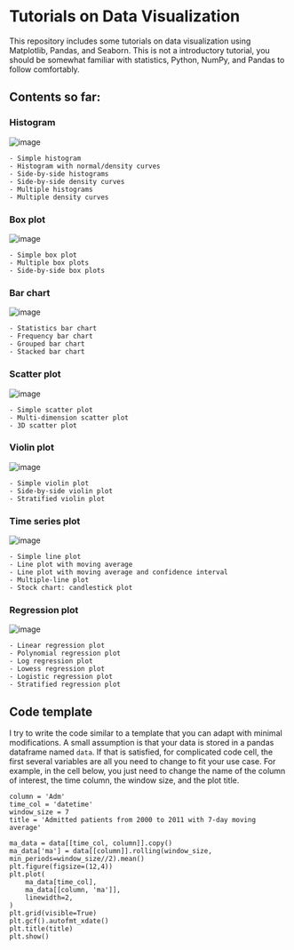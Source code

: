 # Tutorials on Data Visualization

This repository includes some tutorials on data visualization using Matplotlib, Pandas, and Seaborn. This is not a introductory tutorial, you should be somewhat familiar with statistics, Python, NumPy, and Pandas to follow comfortably.

## Contents so far:

### Histogram
![image](https://github.com/linhle32/Data-Visualization/assets/5643444/3cc3abc7-893e-4c9c-bba3-aedf586dc276)

    - Simple histogram
    - Histogram with normal/density curves
    - Side-by-side histograms
    - Side-by-side density curves
    - Multiple histograms
    - Multiple density curves
### Box plot
![image](https://github.com/linhle32/Data-Visualization/assets/5643444/d76c17b6-42ff-4c77-8349-b33c4e995ef3)

    - Simple box plot
    - Multiple box plots
    - Side-by-side box plots
### Bar chart
![image](https://github.com/linhle32/Data-Visualization/assets/5643444/1d46b307-cc9c-4426-90df-2afd61150c71)

    - Statistics bar chart
    - Frequency bar chart
    - Grouped bar chart
    - Stacked bar chart
### Scatter plot
![image](https://github.com/linhle32/Data-Visualization/assets/5643444/241d8939-4b26-45db-b57e-d9d672b113c0)

    - Simple scatter plot
    - Multi-dimension scatter plot
    - 3D scatter plot
### Violin plot
![image](https://github.com/linhle32/Data-Visualization/assets/5643444/78857972-40e5-455e-99aa-6f7f2f00d5bd)

    - Simple violin plot
    - Side-by-side violin plot
    - Stratified violin plot
### Time series plot
![image](https://github.com/linhle32/Data-Visualization/assets/5643444/b53ee1d8-b3fa-4088-adba-12c3a9c90350)

    - Simple line plot
    - Line plot with moving average
    - Line plot with moving average and confidence interval
    - Multiple-line plot
    - Stock chart: candlestick plot
### Regression plot
![image](https://github.com/linhle32/Data-Visualization/assets/5643444/15ca8696-fd23-4669-80b7-b64f042b701f)

    - Linear regression plot
    - Polynomial regression plot
    - Log regression plot
    - Lowess regression plot
    - Logistic regression plot
    - Stratified regression plot
    
## Code template

I try to write the code similar to a template that you can adapt with minimal modifications. A small assumption is that your data is stored in a pandas dataframe named `data`. If that is satisfied, for complicated code cell, the first several variables are all you need to change to fit your use case. For example, in the cell below, you just need to change the name of the column of interest, the time column, the window size, and the plot title.

```
column = 'Adm'
time_col = 'datetime'
window_size = 7
title = 'Admitted patients from 2000 to 2011 with 7-day moving average'

ma_data = data[[time_col, column]].copy()
ma_data['ma'] = data[[column]].rolling(window_size, min_periods=window_size//2).mean()
plt.figure(figsize=(12,4))
plt.plot(
    ma_data[time_col], 
    ma_data[[column, 'ma']],
    linewidth=2,
)
plt.grid(visible=True)
plt.gcf().autofmt_xdate()
plt.title(title)
plt.show()
```
